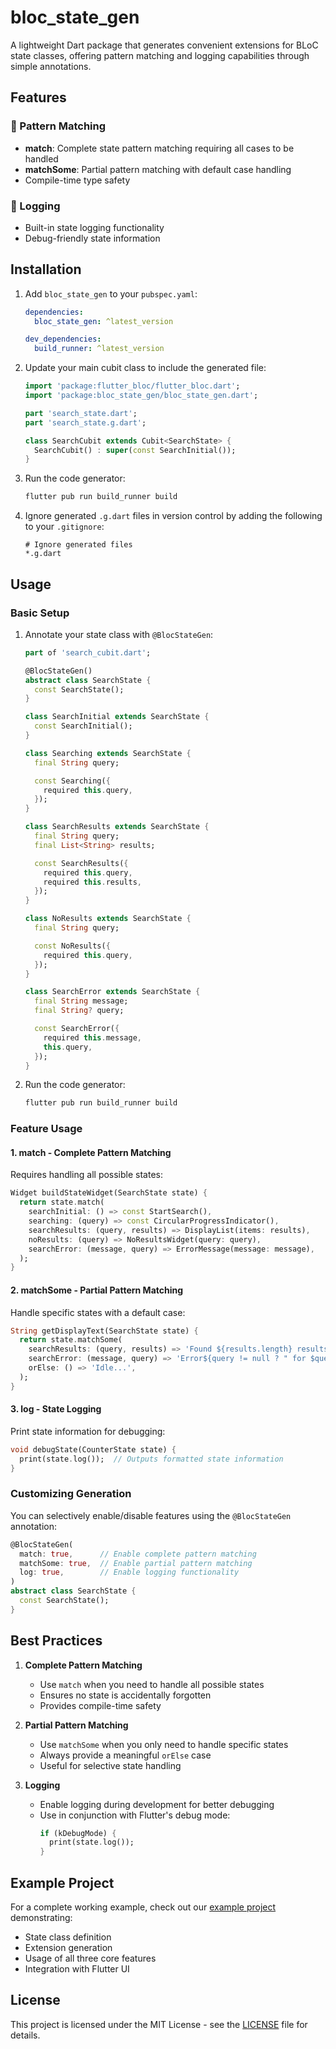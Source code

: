 # bloc_state_gen

A lightweight Dart package that generates convenient extensions for BLoC state classes, offering pattern matching and logging capabilities through simple annotations.

## Features

### 🎯 Pattern Matching
- **match**: Complete state pattern matching requiring all cases to be handled
- **matchSome**: Partial pattern matching with default case handling
- Compile-time type safety

### 📝 Logging
- Built-in state logging functionality
- Debug-friendly state information

## Installation

1. Add `bloc_state_gen` to your `pubspec.yaml`:

   ```yaml
   dependencies:
     bloc_state_gen: ^latest_version

   dev_dependencies:
     build_runner: ^latest_version
   ```

2. Update your main cubit class to include the generated file:

   ```dart
   import 'package:flutter_bloc/flutter_bloc.dart';
   import 'package:bloc_state_gen/bloc_state_gen.dart';

   part 'search_state.dart';
   part 'search_state.g.dart';

   class SearchCubit extends Cubit<SearchState> {
     SearchCubit() : super(const SearchInitial());
   }
   ```

3. Run the code generator:

   ```bash
   flutter pub run build_runner build
   ```

4. Ignore generated `.g.dart` files in version control by adding the following to your `.gitignore`:

   ```gitignore
   # Ignore generated files
   *.g.dart
   ```

## Usage

### Basic Setup

1. Annotate your state class with `@BlocStateGen`:

   ```dart
   part of 'search_cubit.dart';

   @BlocStateGen()
   abstract class SearchState {
     const SearchState();
   }

   class SearchInitial extends SearchState {
     const SearchInitial();
   }

   class Searching extends SearchState {
     final String query;

     const Searching({
       required this.query,
     });
   }

   class SearchResults extends SearchState {
     final String query;
     final List<String> results;

     const SearchResults({
       required this.query,
       required this.results,
     });
   }

   class NoResults extends SearchState {
     final String query;

     const NoResults({
       required this.query,
     });
   }

   class SearchError extends SearchState {
     final String message;
     final String? query;

     const SearchError({
       required this.message,
       this.query,
     });
   }
   ```

2. Run the code generator:

   ```bash
   flutter pub run build_runner build
   ```

### Feature Usage

#### 1. match - Complete Pattern Matching

Requires handling all possible states:

```dart
Widget buildStateWidget(SearchState state) {
  return state.match(
    searchInitial: () => const StartSearch(),
    searching: (query) => const CircularProgressIndicator(),
    searchResults: (query, results) => DisplayList(items: results),
    noResults: (query) => NoResultsWidget(query: query),
    searchError: (message, query) => ErrorMessage(message: message),
  );
}
```

#### 2. matchSome - Partial Pattern Matching

Handle specific states with a default case:

```dart
String getDisplayText(SearchState state) {
  return state.matchSome(
    searchResults: (query, results) => 'Found ${results.length} results for: $query',
    searchError: (message, query) => 'Error${query != null ? " for $query" : ""}: $message',
    orElse: () => 'Idle...',
  );
}
```

#### 3. log - State Logging

Print state information for debugging:

```dart
void debugState(CounterState state) {
  print(state.log());  // Outputs formatted state information
}
```

### Customizing Generation

You can selectively enable/disable features using the `@BlocStateGen` annotation:

```dart
@BlocStateGen(
  match: true,      // Enable complete pattern matching
  matchSome: true,  // Enable partial pattern matching
  log: true,        // Enable logging functionality
)
abstract class SearchState {
  const SearchState();
}
```

## Best Practices

1. **Complete Pattern Matching**
   - Use `match` when you need to handle all possible states
   - Ensures no state is accidentally forgotten
   - Provides compile-time safety

2. **Partial Pattern Matching**
   - Use `matchSome` when you only need to handle specific states
   - Always provide a meaningful `orElse` case
   - Useful for selective state handling

3. **Logging**
   - Enable logging during development for better debugging
   - Use in conjunction with Flutter's debug mode:
     ```dart
     if (kDebugMode) {
       print(state.log());
     }
     ```

## Example Project

For a complete working example, check out our [example project](https://github.com/azharbinanwar/bloc_state_gen/tree/master/example) demonstrating:
- State class definition
- Extension generation
- Usage of all three core features
- Integration with Flutter UI


## License

This project is licensed under the MIT License - see the [LICENSE](LICENSE) file for details.